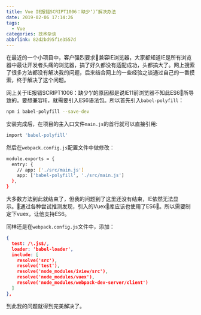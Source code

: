 ```yaml
---
title: Vue IE报错SCRIPT1006：缺少‘)’解决办法
date: 2019-02-06 17:14:26
tags:
  - Vue
categories: 技术杂谈
abbrlink: 82d2bd95f1e3557d
---
```


在最近的一个小项目中，客户强烈要求兼容IE浏览器，大家都知道IE是所有浏览器中最让开发者头痛的浏览器，搞了好久都没有适配成功，头都搞大了。网上搜索了很多方法都没有解决我的问题，后来结合网上的一些经验之谈通过自己的一番摸索，终于解决了这个问题。
<!-- more -->
网上关于IE报错SCRIPT1006：缺少‘)’的原因都是说IE11前浏览器不知此ES6所导致的。要想兼容IE，就需要引入ES6语法包。所以首先引入`babel-polyfill`：
``` bash
npm i babel-polyfill --save-dev
```
安装完成后，在项目的主入口文件`main.js`的首行就可以直接引用:
``` bash
import 'babel-polyfill'
```

然后在`webpack.config.js`配置文件中做修改：
``` bash
module.exports = {
  entry: {
    // app: ['./src/main.js']
    app: ['babel-polyfill', './src/main.js']
  },
}
```

大多数方法到此就结束了，但我的问题到了这里还没有结束，IE依然无法显示。通过各种尝试推测发现，引入的Vuex库应该也使用了ES6。所以需要制定下vuex，让他支持ES6。

同样还是在`webpack.config.js`文件中，添加：
``` json
{
  test: /\.js$/,
  loader: 'babel-loader',
  include: [
    resolve('src'),
    resolve('test'),
    resolve('node_modules/iview/src'),
    resolve('node_modules/vuex'),
    resolve('node_modules/webpack-dev-server/client')
  ]
},
```

到此我的问题就得到完美解决了。